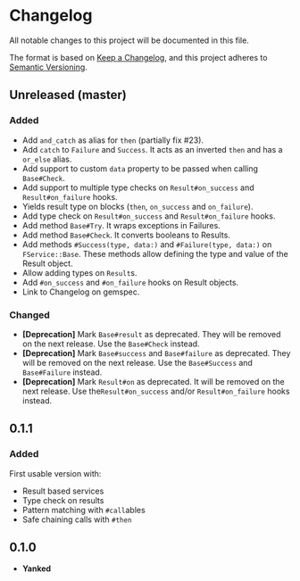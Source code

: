 # Changelog
All notable changes to this project will be documented in this file.

The format is based on [Keep a Changelog](https://keepachangelog.com/en/1.0.0/),
and this project adheres to [Semantic Versioning](https://semver.org/spec/v2.0.0.html).

## Unreleased (master)
### Added
- Add `and_catch` as alias for `then` (partially fix #23).
- Add `catch` to `Failure` and `Success`. It acts as an inverted `then` and has a `or_else` alias.
- Add support to custom `data` property to be passed when calling `Base#Check`.
- Add support to multiple type checks on `Result#on_success` and `Result#on_failure` hooks.
- Yields result type on blocks (`then`, `on_success` and `on_failure`).
- Add type check on `Result#on_success` and `Result#on_failure` hooks.
- Add method `Base#Try`. It wraps exceptions in Failures.
- Add method `Base#Check`. It converts booleans to Results.
- Add methods `#Success(type, data:)` and `#Failure(type, data:)` on `FService::Base`.
  These methods allow defining the type and value of the Result object.
- Allow adding types on `Result`s.
- Add `#on_success` and `#on_failure` hooks on Result objects.
- Link to Changelog on gemspec.

### Changed
- **[Deprecation]** Mark `Base#result` as deprecated. They will be removed on the next release. Use the `Base#Check` instead.
- **[Deprecation]** Mark `Base#success` and `Base#failure` as deprecated. They will be removed on the next release. Use the `Base#Success` and `Base#Failure` instead.
- **[Deprecation]** Mark `Result#on` as deprecated. It will be removed on the next release. Use the`Result#on_success` and/or `Result#on_failure` hooks instead.

<!-- ### Removed -->

## 0.1.1
### Added
First usable version with:
- Result based services
- Type check on results
- Pattern matching with `#call`ables
- Safe chaining calls with `#then`

## 0.1.0
- **Yanked**
